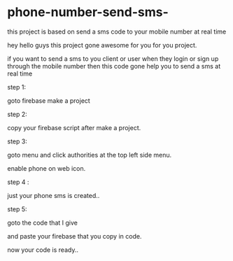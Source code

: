# phone-number-send-sms-
this project is based on send a sms code to your mobile number at real time 


hey hello guys this project gone awesome for you for you project. 

if you want to send a sms to you client or user when they login or sign up 
through the mobile number then this code gone help you to send a sms at real time

step 1:

goto firebase 
make a project

step 2:

copy your firebase script after make a project. 

step 3:

goto menu and click authorities at the top left side menu. 

enable phone on web icon. 

step 4 : 

just your phone sms is created.. 


step 5: 

goto the code that I give 

and paste your firebase that you copy in code. 

now your code is ready.. 
